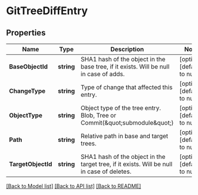# GitTreeDiffEntry

## Properties
Name | Type | Description | Notes
------------ | ------------- | ------------- | -------------
**BaseObjectId** | **string** | SHA1 hash of the object in the base tree, if it exists. Will be null in case of adds. | [optional] [default to null]
**ChangeType** | **string** | Type of change that affected this entry. | [optional] [default to null]
**ObjectType** | **string** | Object type of the tree entry. Blob, Tree or Commit(\&quot;submodule\&quot;) | [optional] [default to null]
**Path** | **string** | Relative path in base and target trees. | [optional] [default to null]
**TargetObjectId** | **string** | SHA1 hash of the object in the target tree, if it exists. Will be null in case of deletes. | [optional] [default to null]

[[Back to Model list]](../README.md#documentation-for-models) [[Back to API list]](../README.md#documentation-for-api-endpoints) [[Back to README]](../README.md)


